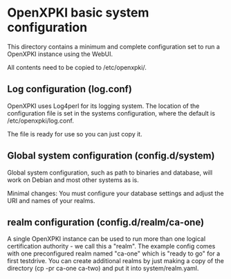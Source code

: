 # OpenXPKI basic system configuration

This directory contains a minimum and complete configuration set to run a OpenXPKI instance using the WebUI. 

All contents need to be copied to /etc/openxpki/.

Log configuration (log.conf)
-----------------------------

OpenXPKI uses Log4perl for its logging system. The location of the configuration file is set in the systems configuration, where the default is /etc/openxpki/log.conf. 

The file is ready for use so you can just copy it.


Global system configuration (config.d/system)
----------------------------------------------

Global system configuration, such as path to binaries and database, will work on Debian and most other systems as is. 

Minimal changes: You must configure your database settings and adjust the URI and names of your realms.


realm configuration (config.d/realm/ca-one)
-------------------------------------------

A single OpenXPKI instance can be used to run more than one logical certification authority - we call this a "realm". The example config comes with one preconfigured realm named "ca-one" which is "ready to go" for a first testdrive. You can create additional realms by just making a copy of the directory (cp -pr ca-one ca-two) and put it into system/realm.yaml.